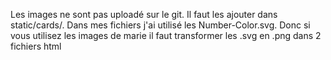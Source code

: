 Les images ne sont pas uploadé sur le git. 
Il faut les ajouter dans static/cards/. 
Dans mes fichiers j'ai utilisé les Number-Color.svg. Donc si vous utilisez les images de marie il faut transformer les .svg en .png dans 2 fichiers html
